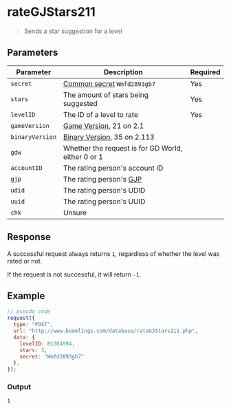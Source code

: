 # rateGJStars211

> Sends a star suggestion for a level

## Parameters

| Parameter         | Description                                                                                                   | Required                              |
| ----------------- | ------------------------------------------------------------------------------------------------------------- | ------------------------------------- |
| `secret`          | [Common secret](/reference/secrets.md) `Wmfd2893gb7`                                                          | Yes                                   |
| `stars`           | The amount of stars being suggested                                                                           | Yes                                   |
| `levelID`         | The ID of a level to rate                                                                                     | Yes                                   |
| `gameVersion`     | [Game Version](#), 21 on 2.1                                                                                  |                                       |
| `binaryVersion`   | [Binary Version](#), 35 on 2.113                                                                              |                                       |
| `gdw`             | Whether the request is for GD World, either 0 or 1                                                            |                                       |
| `accountID`       | The rating person's account ID                                                                                |                                       |
| `gjp`             | The rating person's [GJP](/topics/Algorithms/robtop-cipher.md)                                                |                                       |
| `udid`            | The rating person's UDID                                                                                      |                                       |
| `uuid`            | The rating person's UUID                                                                                      |                                       |
| `chk`             | Unsure                                                                                                        |                                       |

## Response
A successful request always returns `1`, regardless of whether the level was rated or not.

If the request is not successful, it will return `-1`.

## Example

```js
// pseudo code
request({
  type: "POST",
  url: "http://www.boomlings.com/database/rateGJStars211.php",
  data: {
    levelID: 81304994,
    stars: 3,
    secret: "Wmfd2893gb7"
  },
});
```

### Output

```
1
```
